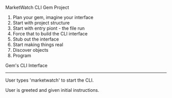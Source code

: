 MarketWatch CLI Gem Project

1. Plan your gem, imagine your interface
2. Start with project structure
3. Start with entry piont - the file run
4. Force that to build the CLI interface
5. Stub out the interface
6. Start making things real
7. Discover objects
8. Program


Gem's CLI Interface
_______________________
User types 'marketwatch' to start the CLI.

User is greeted and given initial instructions.

